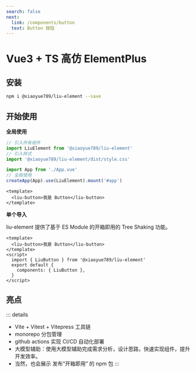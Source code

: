 ```yaml
---
search: false
next:
  link: /components/button
  text: Button 按钮
---
```

#  Vue3 + TS 高仿 ElementPlus 

## 安装


```bash
npm i @xiaoyue789/liu-element --save
```

## 开始使用

**全局使用**


```js
// 引入所有组件
import LiuElement from '@xiaoyue789/liu-element'
// 引入样式
import '@xiaoyue789/liu-element/dist/style.css'

import App from './App.vue'
// 全局使用
createApp(App).use(LiuElement).mount('#app')
```

```vue
<template>
  <liu-button>我是 Button</liu-button>
</template>
```

**单个导入**

liu-element 提供了基于 ES Module 的开箱即用的 Tree Shaking 功能。


```vue
<template>
  <liu-button>我是 Button</liu-button>
</template>
<script>
  import { LiuButton } from '@xiaoyue789/liu-element'
  export default {
    components: { LiuButton },
  }
</script>
```

## 亮点

::: details
- Vite + Vitest + Vitepress 工具链
- monorepo 分包管理
- github actions 实现 CI/CD 自动化部署
- 大模型辅助：使用大模型辅助完成需求分析，设计思路，快速实现组件，提升开发效率。
- 当然，也会展示 发布“开箱即用” 的 npm 包
:::